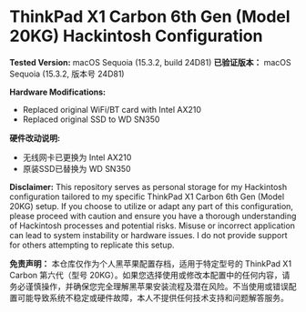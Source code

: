# ThinkPad X1 Carbon 6th Gen (Model 20KG) Hackintosh Configuration

**Tested Version:** macOS Sequoia (15.3.2, build 24D81)
**已验证版本：** macOS Sequoia (15.3.2, 版本号 24D81)

**Hardware Modifications:**
- Replaced original WiFi/BT card with Intel AX210 
- Replaced original SSD to WD SN350

**硬件改动说明:**
- 无线网卡已更换为 Intel AX210
- 原装SSD已替换为 WD SN350

**Disclaimer:** This repository serves as personal storage for my Hackintosh configuration tailored to my specific ThinkPad X1 Carbon 6th Gen (Model 20KG) setup. If you choose to utilize or adapt any part of this configuration, please proceed with caution and ensure you have a thorough understanding of Hackintosh processes and potential risks. Misuse or incorrect application can lead to system instability or hardware issues. I do not provide support for others attempting to replicate this setup. 

**免责声明：** 本仓库仅作为个人黑苹果配置存档，适用于特定型号的 ThinkPad X1 Carbon 第六代（型号 20KG）。如果您选择使用或修改本配置中的任何内容，请务必谨慎操作，并确保您完全理解黑苹果安装流程及潜在风险。不当使用或错误配置可能导致系统不稳定或硬件故障，本人不提供任何技术支持和问题解答服务。
